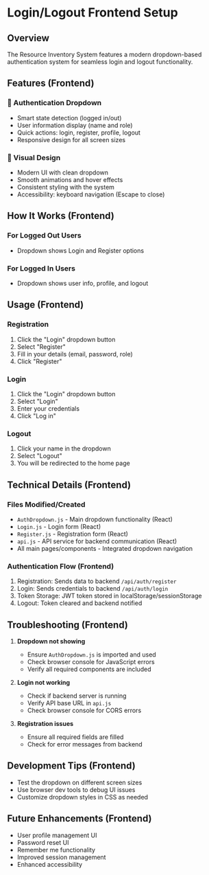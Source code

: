 # Login/Logout Frontend Setup

## Overview
The Resource Inventory System features a modern dropdown-based authentication system for seamless login and logout functionality.

## Features (Frontend)

### 🔐 Authentication Dropdown
- Smart state detection (logged in/out)
- User information display (name and role)
- Quick actions: login, register, profile, logout
- Responsive design for all screen sizes

### 🎨 Visual Design
- Modern UI with clean dropdown
- Smooth animations and hover effects
- Consistent styling with the system
- Accessibility: keyboard navigation (Escape to close)

## How It Works (Frontend)

### For Logged Out Users
- Dropdown shows Login and Register options

### For Logged In Users
- Dropdown shows user info, profile, and logout

## Usage (Frontend)

### Registration
1. Click the "Login" dropdown button
2. Select "Register"
3. Fill in your details (email, password, role)
4. Click "Register"

### Login
1. Click the "Login" dropdown button
2. Select "Login"
3. Enter your credentials
4. Click "Log in"

### Logout
1. Click your name in the dropdown
2. Select "Logout"
3. You will be redirected to the home page

## Technical Details (Frontend)

### Files Modified/Created
- `AuthDropdown.js` - Main dropdown functionality (React)
- `Login.js` - Login form (React)
- `Register.js` - Registration form (React)
- `api.js` - API service for backend communication (React)
- All main pages/components - Integrated dropdown navigation

### Authentication Flow (Frontend)
1. Registration: Sends data to backend `/api/auth/register`
2. Login: Sends credentials to backend `/api/auth/login`
3. Token Storage: JWT token stored in localStorage/sessionStorage
4. Logout: Token cleared and backend notified

## Troubleshooting (Frontend)

1. **Dropdown not showing**
   - Ensure `AuthDropdown.js` is imported and used
   - Check browser console for JavaScript errors
   - Verify all required components are included

2. **Login not working**
   - Check if backend server is running
   - Verify API base URL in `api.js`
   - Check browser console for CORS errors

3. **Registration issues**
   - Ensure all required fields are filled
   - Check for error messages from backend

## Development Tips (Frontend)

- Test the dropdown on different screen sizes
- Use browser dev tools to debug UI issues
- Customize dropdown styles in CSS as needed

## Future Enhancements (Frontend)
- User profile management UI
- Password reset UI
- Remember me functionality
- Improved session management
- Enhanced accessibility 